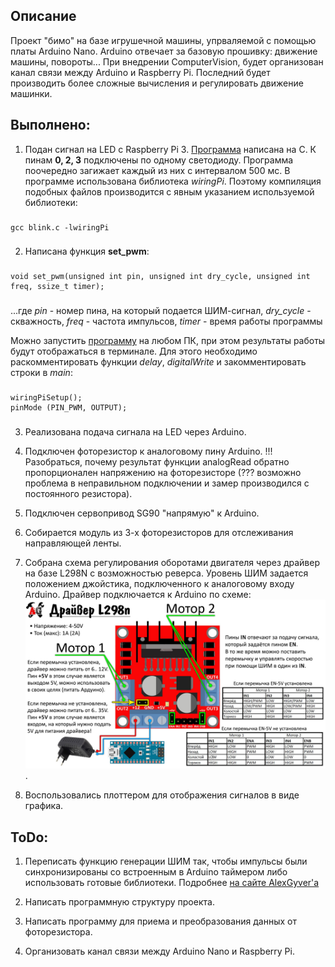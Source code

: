 ## Описание

Проект "бимо" на базе игрушечной машины, упрваляемой с помощью платы Arduino Nano. Arduino отвечает за базовую прошивку: движение машины, повороты... При внедрении ComputerVision, будет организован канал связи между Arduino и Raspberry Pi. Последний будет производить более сложные вычисления и регулировать движение машинки.

## Выполнено:

1. Подан сигнал на LED с Raspberry Pi 3. [Программа](./RPi/c_blink/blink.c) написана на C. К пинам **0, 2, 3** подключены по одному светодиоду. Программа поочередно загижает каждый из них с интервалом 500 мс.
В программе использована библиотека *wiringPi*. Поэтому компиляция подобных файлов производится с явным указанием используемой библиотеки:

###
	gcc blink.c -lwiringPi
###

2. Написана функция **set_pwm**:
###
	void set_pwm(unsigned int pin, unsigned int dry_cycle, unsigned int freq, ssize_t timer);
###

...где *pin* - номер пина, на который подается ШИМ-сигнал,
*dry_cycle* - скважность,
*freq* - частота импульсов,
*timer* - время работы программы

Можно запустить [программу](./RPi/c_blink/pwm_led_new.c) на любом ПК, при этом результаты работы будут отображаться в терминале. Для этого необходимо раскомментировать функции *delay*, *digitalWrite* и закомментировать строки в *main*:
###
	wiringPiSetup();
	pinMode (PIN_PWM, OUTPUT);
###


3. Реализована подача сигнала на LED через Arduino.

4. Подключен фоторезистор к аналоговому пину Arduino. !!!Разобраться, почему результат функции  analogRead обратно пропорционален напряжению на фоторезисторе (??? возможно проблема в неправильном подключении и замер производился с постоянного резистора).

5. Подключен сервопривод SG90 "напрямую" к Arduino.

6. Собирается модуль из 3-х фоторезисторов для отслеживания направляющей ленты.

7. Собрана схема регулирования оборотами двигателя через драйвер на базе L298N с возможностью реверса. Уровень ШИМ задается положением джойстика, подключенного к аналоговому входу Arduino. Драйвер подключается к Arduino по схеме:
![подключение](img/l298n.jpg).

8. Воспользовались плоттером для отображения сигналов в виде графика.

## ToDo:

1. Переписать функцию генерации ШИМ так, чтобы импульсы были синхронизированы со встроенным в Arduino таймером либо использовать готовые библиотеки. Подробнее [на сайте AlexGyver'a](https://alexgyver.ru/lessons/pwm-signal/)

2. Написать программную структуру проекта.

3. Написать программу для приема и преобразования данных от фоторезистора.

4. Организовать канал связи между Arduino Nano и Raspberry Pi.